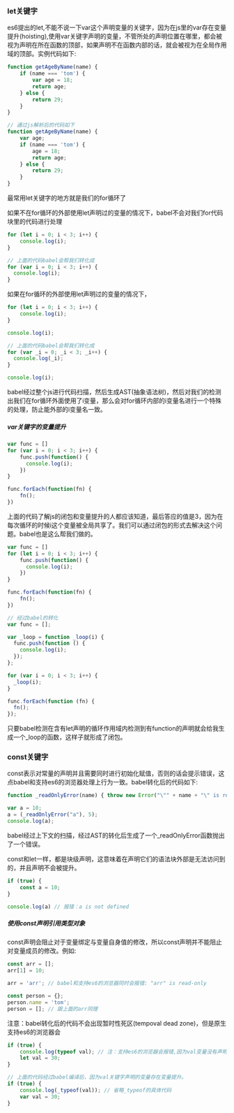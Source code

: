 ### let关键字
es6提出的let,不能不说一下var这个声明变量的关键字，因为在js里的var存在变量提升(hoisting),使用var关键字声明的变量，不管所处的声明位置在哪里，都会被视为声明在所在函数的顶部，如果声明不在函数内部的话，就会被视为在全局作用域的顶部。实例代码如下:

```js
function getAgeByName(name) {
    if (name === 'tom') {
        var age = 18;
        return age;
    } else {
        return 29;
    }
}

// 通过js解析后的代码如下
function getAgeByName(name) {
    var age;
    if (name === 'tom') {
        age = 18;
        return age;
    } else {
        return 29;
    }
}
```

最常用let关键字的地方就是我们的for循环了

如果不在for循环的外部使用let声明过的变量的情况下，babel不会对我们for代码块里的代码进行处理

```js
for (let i = 0; i < 3; i++) {
	console.log(i);
}

// 上面的代码babel会帮我们转化成
for (var i = 0; i < 3; i++) {
  console.log(i);
}
```

如果在for循环的外部使用let声明过的变量的情况下，

```js
for (let i = 0; i < 3; i++) {
	console.log(i);
}

console.log(i);

// 上面的代码babel会帮我们转化成
for (var _i = 0; _i < 3; _i++) {
  console.log(_i);
}

console.log(i);
```

babel经过整个js进行代码扫描，然后生成AST(抽象语法树)，然后对我们的检测出我们在for循环外面使用了i变量，那么会对for循环内部的i变量名进行一个特殊的处理，防止能外部的i变量名一致。

##### var关键字的变量提升

```js
var func = []
for (var i = 0; i < 3; i++) {
	func.push(function() {
      console.log(i);
    })
}

func.forEach(function(fn) {
	fn();
})
```

上面的代码了解js的闭包和变量提升的人都应该知道，最后答应的值是3，因为在每次循环的时候i这个变量被全局共享了。我们可以通过闭包的形式去解决这个问题。babel也是这么帮我们做的。

```js
var func = []
for (let i = 0; i < 3; i++) {
	func.push(function() {
      console.log(i);
    })
}

func.forEach(function(fn) {
	fn();
})

// 经过babel的转化
var func = [];

var _loop = function _loop(i) {
  func.push(function () {
    console.log(i);
  });
};

for (var i = 0; i < 3; i++) {
  _loop(i);
}

func.forEach(function (fn) {
  fn();
});
```

只要babel检测在含有let声明的循环作用域内检测到有function的声明就会给我生成一个_loop的函数，这样子就形成了闭包。

### const关键字

const表示对常量的声明并且需要同时进行初始化赋值，否则的话会提示错误，这点babel和支持es6的浏览器处理上行为一致。babel转化后的代码如下:

```js
function _readOnlyError(name) { throw new Error("\"" + name + "\" is read-only"); }

var a = 10;
a = (_readOnlyError("a"), 5);
console.log(a);
```

babel经过上下文的扫描，经过AST的转化后生成了一个_readOnlyError函数抛出了一个错误。



const和let一样，都是块级声明，这意味着在声明它们的语法块外部是无法访问到的，并且声明不会被提升。

```js
if (true) {
	const a = 10;
}

console.log(a) // 报错：a is not defined
```

##### 使用const声明引用类型对象

const声明会阻止对于变量绑定与变量自身值的修改，所以const声明并不能阻止对变量成员的修改。例如:

```js
const arr = [];
arr[1] = 10;

arr = 'arr'; // babel和支持es6的浏览器同时会报错: "arr" is read-only

const person = {};
person.name = 'tom';
person = []; // 跟上面的arr同理
```





注意：babel转化后的代码不会出现暂时性死区(tempoval dead zone)，但是原生支持es6的浏览器会

```js
if (true) {
  	console.log(typeof val); // 注：支持es6的浏览器会报错,因为val变量没有声明
	let val = 30;
}

// 上面的代码经过babel编译后，因为val关键字声明的变量存在变量提升。
if (true) {
    console.log(_typeof(val)); // 省略_typeof的具体代码
    var val = 30;
}
```

